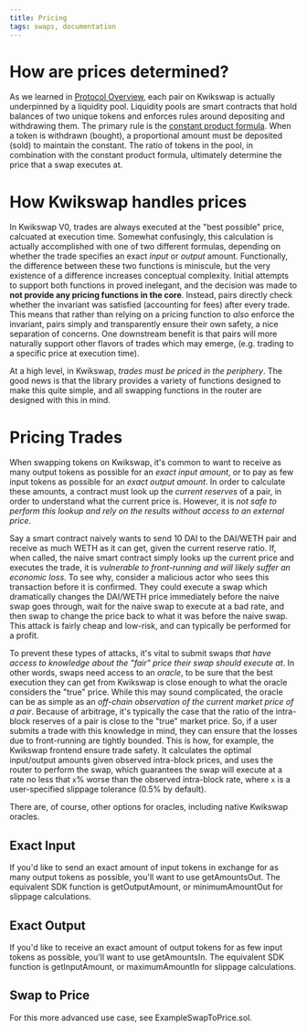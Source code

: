 ```yaml
---
title: Pricing
tags: swaps, documentation
---
```


# How are prices determined?

As we learned in [Protocol Overview](/docs/v1/protocol-overview/how-kwikswap-works), each pair on Kwikswap is actually underpinned by a liquidity pool. Liquidity pools are smart contracts that hold balances of two unique tokens and enforces rules around depositing and withdrawing them. The primary rule is the [constant product formula](/docs/v1/protocol-overview/glossary#constant-product-formula). When a token is withdrawn (bought), a proportional amount must be deposited (sold) to maintain the constant. The ratio of tokens in the pool, in combination with the constant product formula, ultimately determine the price that a swap executes at.

# How Kwikswap handles prices

In Kwikswap V0, trades are always executed at the "best possible" price, calcuated at execution time. Somewhat confusingly, this calculation is actually accomplished with one of two different formulas, depending on whether the trade specifies an exact _input_ or _output_ amount. Functionally, the difference between these two functions is miniscule, but the very existence of a difference increases conceptual complexity. Initial attempts to support both functions in proved inelegant, and the decision was made to **not provide any pricing functions in the core**. Instead, pairs directly check whether the invariant was satisfied (accounting for fees) after every trade. This means that rather than relying on a pricing function to _also_ enforce the invariant, pairs simply and transparently ensure their own safety, a nice separation of concerns. One downstream benefit is that pairs will more naturally support other flavors of trades which may emerge, (e.g. trading to a specific price at execution time).

At a high level, in Kwikswap, _trades must be priced in the periphery_. The good news is that the <Link to='/docs/v1/smart-contracts/library'>library</Link> provides a variety of functions designed to make this quite simple, and all swapping functions in the <Link to='/docs/v1/smart-contracts/library'>router</Link> are designed with this in mind.

# Pricing Trades

When swapping tokens on Kwikswap, it's common to want to receive as many output tokens as possible for an _exact input amount_, or to pay as few input tokens as possible for an _exact output amount_. In order to calculate these amounts, a contract must look up the _current reserves_ of a pair, in order to understand what the current price is. However, it is _not safe to perform this lookup and rely on the results without access to an external price_.

Say a smart contract naively wants to send 10 DAI to the DAI/WETH pair and receive as much WETH as it can get, given the current reserve ratio. If, when called, the naive smart contract simply looks up the current price and executes the trade, it is _vulnerable to front-running and will likely suffer an economic loss_. To see why, consider a malicious actor who sees this transaction before it is confirmed. They could execute a swap which dramatically changes the DAI/WETH price immediately before the naive swap goes through, wait for the naive swap to execute at a bad rate, and then swap to change the price back to what it was before the naive swap. This attack is fairly cheap and low-risk, and can typically be performed for a profit.

To prevent these types of attacks, it's vital to submit swaps _that have access to knowledge about the "fair" price their swap should execute at_. In other words, swaps need access to an _oracle_, to be sure that the best execution they can get from Kwikswap is close enough to what the oracle considers the "true" price. While this may sound complicated, the oracle can be as simple as an _off-chain observation of the current market price of a pair_. Because of arbitrage, it's typically the case that the ratio of the intra-block reserves of a pair is close to the "true" market price. So, if a user submits a trade with this knowledge in mind, they can ensure that the losses due to front-running are tightly bounded. This is how, for example, the Kwikswap frontend ensure trade safety. It calculates the optimal input/output amounts given observed intra-block prices, and uses the router to perform the swap, which guarantees the swap will execute at a rate no less that `x`% worse than the observed intra-block rate, where `x` is a user-specified slippage tolerance (0.5% by default).

There are, of course, other options for oracles, including <Link to='/docs/v1/core-concepts/oracles'>native Kwikswap oracles</Link>.

## Exact Input

If you'd like to send an exact amount of input tokens in exchange for as many output tokens as possible, you'll want to use <Link to='/docs/v1/smart-contracts/router02/#getamountsout'>getAmountsOut</Link>. The equivalent SDK function is <Link to='/docs/v1/SDK/pair/#getoutputamount'>getOutputAmount</Link>, or <Link to='/docs/v1/SDK/trade/#minimumamountout-since-204'>minimumAmountOut</Link> for slippage calculations.

## Exact Output

If you'd like to receive an exact amount of output tokens for as few input tokens as possible, you'll want to use <Link to='/docs/v1/smart-contracts/router02/#getamountsin'>getAmountsIn</Link>. The equivalent SDK function is <Link to='/docs/v1/SDK/pair/#getinputamount'>getInputAmount</Link>, or <Link to='/docs/v1/SDK/trade/#maximumamountin-since-204'>maximumAmountIn</Link> for slippage calculations.

## Swap to Price

For this more advanced use case, see <Github href="https://github.com/Kwikswap/Kwikswap-V1-Periphery/blob/master/contracts/examples/ExampleSwapToPrice.sol">ExampleSwapToPrice.sol</Github>.
